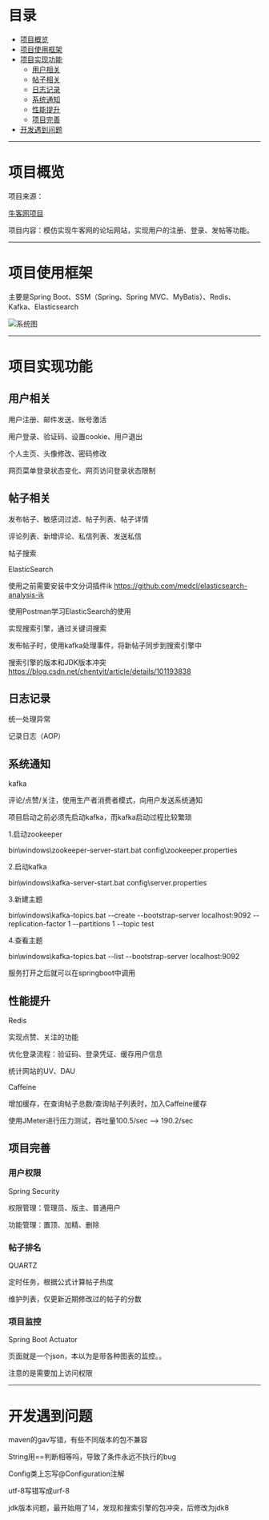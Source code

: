 # 目录
- [项目概览](#项目概览)  
- [项目使用框架](#项目使用框架)  
- [项目实现功能](#项目实现功能)  
  - [用户相关](#用户相关) 
  - [帖子相关](#帖子相关) 
  - [日志记录](#日志记录)  
  - [系统通知](#系统通知) 
  - [性能提升](#性能提升) 
  - [项目完善](#项目完善) 
- [开发遇到问题](#开发遇到问题) 
 
---

# 项目概览 

项目来源：

[牛客网项目](https://www.nowcoder.com/courses/semester/senior)

项目内容：模仿实现牛客网的论坛网站，实现用户的注册、登录、发帖等功能。

---

# 项目使用框架
主要是Spring Boot、SSM（Spring、Spring MVC、MyBatis）、Redis、Kafka、Elasticsearch

![系统图](https://s1.ax1x.com/2020/08/19/dMIkVO.png)

---

# 项目实现功能

## 用户相关

用户注册、邮件发送、账号激活

用户登录、验证码、设置cookie、用户退出

个人主页、头像修改、密码修改

网页菜单登录状态变化、网页访问登录状态限制

## 帖子相关

发布帖子、敏感词过滤、帖子列表、帖子详情

评论列表、新增评论、私信列表、发送私信

帖子搜索

ElasticSearch

使用之前需要安装中文分词插件ik https://github.com/medcl/elasticsearch-analysis-ik

使用Postman学习ElasticSearch的使用

实现搜索引擎，通过关键词搜索

发布帖子时，使用kafka处理事件，将新帖子同步到搜索引擎中

搜索引擎的版本和JDK版本冲突
https://blog.csdn.net/chentyit/article/details/101193838

## 日志记录

统一处理异常

记录日志（AOP）

## 系统通知

kafka

评论/点赞/关注，使用生产者消费者模式，向用户发送系统通知

项目启动之前必须先启动kafka，而kafka启动过程比较繁琐

1.启动zookeeper

bin\windows\zookeeper-server-start.bat config\zookeeper.properties

2.启动kafka

bin\windows\kafka-server-start.bat config\server.properties

3.新建主题

bin\windows\kafka-topics.bat --create --bootstrap-server localhost:9092 --replication-factor 1 --partitions 1 --topic test

4.查看主题

bin\windows\kafka-topics.bat --list --bootstrap-server localhost:9092

服务打开之后就可以在springboot中调用

## 性能提升
Redis

实现点赞、关注的功能

优化登录流程：验证码、登录凭证、缓存用户信息

统计网站的UV、DAU

Caffeine

增加缓存，在查询帖子总数/查询帖子列表时，加入Caffeine缓存

使用JMeter进行压力测试，吞吐量100.5/sec --> 190.2/sec

## 项目完善 
### 用户权限
Spring Security

权限管理：管理员、版主、普通用户

功能管理：置顶、加精、删除

### 帖子排名
QUARTZ

定时任务，根据公式计算帖子热度

维护列表，仅更新近期修改过的帖子的分数

### 项目监控
Spring Boot Actuator

页面就是一个json，本以为是带各种图表的监控。。

注意的是需要加上访问权限

---

# 开发遇到问题
maven的gav写错，有些不同版本的包不兼容

String用==判断相等吗，导致了条件永远不执行的bug

Config类上忘写@Configuration注解

utf-8写错写成urf-8

jdk版本问题，最开始用了14，发现和搜索引擎的包冲突，后修改为jdk8